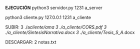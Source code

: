 **EJECUCIÓN**
python3 servidor.py 1231 a_server

python3 cliente.py 127.0.0.1 1231 a_cliente

SUBIR:
3 ./a*cliente/ama
3 ./a_cliente/CORS.pdf
3 ./a_cliente/SintesisNarrativa.docx
3 ./a_cliente/Tesis_S_A*.docx

DESCARGAR:
2 notas.txt
